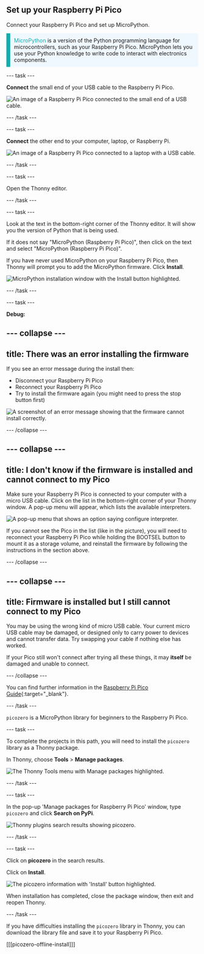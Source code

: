 ## Set up your Raspberry Pi Pico

<div style="display: flex; flex-wrap: wrap">
<div style="flex-basis: 200px; flex-grow: 1; margin-right: 15px;">
Connect your Raspberry Pi Pico and set up MicroPython.
</div>
</div>

<p style='border-left: solid; border-width:10px; border-color: #0faeb0; background-color: aliceblue; padding: 10px;'>
<span style="color: #0faeb0">MicroPython</span> is a version of the Python programming language for microcontrollers, such as your Raspberry Pi Pico. MicroPython lets you use your Python knowledge to write code to interact with electronics components.</p>

--- task ---

**Connect** the small end of your USB cable to the Raspberry Pi Pico.

![An image of a Raspberry Pi Pico connected to the small end of a USB cable.](images/pico-top-plug.png)

--- /task ---

--- task ---

**Connect** the other end to your computer, laptop, or Raspberry Pi.

![An image of a Raspberry Pi Pico connected to a laptop with a USB cable.](images/plug-in-pico.png)

--- /task ---


--- task ---

Open the Thonny editor.

--- /task ---

--- task ---

Look at the text in the bottom-right corner of the Thonny editor. It will show you the version of Python that is being used.

If it does not say "MicroPython (Raspberry Pi Pico)", then click on the text and select "MicroPython (Raspberry Pi Pico)".

If you have never used MicroPython on your Raspberry Pi Pico, then Thonny will prompt you to add the MicroPython firmware. Click **Install**.

![MicroPython installation window with the Install button highlighted.](images/thonny-install-micropython-pico.png)

--- /task ---

--- task ---

**Debug:**

--- collapse ---
---
title: There was an error installing the firmware
---

If you see an error message during the install then:
+ Disconnect your Raspberry Pi Pico
+ Reconnect your Raspberry Pi Pico
+ Try to install the firmware again (you might need to press the stop button first)

![A screenshot of an error message showing that the firmware cannot install correctly.](images/pico-firmware-error.PNG)

--- /collapse ---

--- collapse ---
---
title: I don't know if the firmware is installed and cannot connect to my Pico
---

Make sure your Raspberry Pi Pico is connected to your computer with a micro USB cable. Click on the list in the bottom-right corner of your Thonny window. A pop-up menu will appear, which lists the available interpreters.

![A pop-up menu that shows an option saying configure interpreter.](images/no-pico-interpreter.png)

If you cannot see the Pico in the list (like in the picture), you will need to reconnect your Raspberry Pi Pico while holding the BOOTSEL button to mount it as a storage volume, and reinstall the firmware by following the instructions in the section above.

--- /collapse ---

--- collapse ---
---
title: Firmware is installed but I still cannot connect to my Pico
---

You may be using the wrong kind of micro USB cable. Your current micro USB cable may be damaged, or designed only to carry power to devices and cannot transfer data. Try swapping your cable if nothing else has worked.

If your Pico still won't connect after trying all these things, it may **itself** be damaged and unable to connect.

--- /collapse ---

You can find further information in the [Raspberry Pi Pico Guide](https://projects.raspberrypi.org/en/projects/introduction-to-the-pico){:target="_blank"}.

--- /task ---

`picozero` is a MicroPython library for beginners to the Raspberry Pi Pico.

--- task ---

To complete the projects in this path, you will need to install the `picozero` library as a Thonny package.

In Thonny, choose **Tools** > **Manage packages**.

![The Thonny Tools menu with Manage packages highlighted.](images/thonny-manage-packages.jpg)

--- /task ---

--- task ---

In the pop-up 'Manage packages for Raspberry Pi Pico' window, type `picozero` and click **Search on PyPi**.

![Thonny plugins search results showing picozero.](images/thonny-packages-picozero.jpg)

--- /task ---

--- task ---

Click on **picozero** in the search results.

Click on **Install**.

![The picozero information with 'Install' button highlighted.](images/thonny-install-package.jpg)

When installation has completed, close the package window, then exit and reopen Thonny.

--- /task ---

If you have difficulties installing the `picozero` library in Thonny, you can download the library file and save it to your Raspberry Pi Pico.

[[[picozero-offline-install]]]
